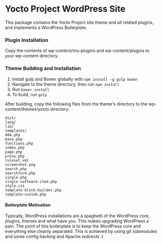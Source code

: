 Yocto Project WordPress Site
=====================

This package contains the Yocto Project site theme and all related plugins, and implements a WordPress Boilerplate.

### Plugin Installation

Copy the contents of wp-content/mu-plugins and wp-content/plugins to your wp-content directory.

### Theme Building and Installation

1. Install gulp and Bower globally with `npm install -g gulp bower`
2. Navigate to the theme directory, then run `npm install`
3. Run `bower install`
4. To build, run `gulp`

After building, copy the following files from the theme's directory to the wp-content/themes/yocto directory:

```
dist/
lang/
lib/
templates/
404.php
base.php
functions.php
index.php
page.php
proxy.php
ruleset.xml
screenshot.png
search.php
searchform.php
single.php
single-software-item.php
style.css
template-block-builder.php
template-custom.php
```

#### Boilerplate Motivation

Typically, WordPress installations are a spaghetti of the WordPress core, plugins, themes and what have you. This makes upgrading WordPress a pain. The point of this boilerplate is to keep the WordPress core and everything else cleanly separated. This is achieved by using git submodules and some config hacking and Apache redirects :)
